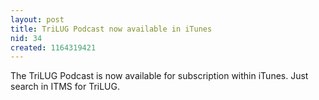 ```yaml
---
layout: post
title: TriLUG Podcast now available in iTunes
nid: 34
created: 1164319421
---
```

The TriLUG Podcast is now available for subscription within iTunes.  Just search in ITMS for TriLUG.  
